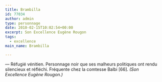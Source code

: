 ```yaml
---
title: Brambilla
id: 77034
author: admin
type: personnage
date: 2010-02-15T10:02:54+00:00
excerpt: Son Excellence Eugène Rougon
tags:
  - excellence
main_name: Brambilla

---
```

— Réfugié vénitien. Personnage noir que ses malheurs politiques ont rendu silencieux et réfléchi. Fréquente chez la comtesse Balbi [66]. _(Son Excellence Eugène Rougon.)_